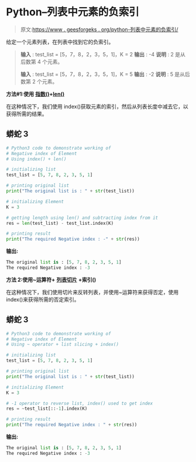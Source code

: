 # Python–列表中元素的负索引

> 原文:[https://www . geesforgeks . org/python-列表中元素的负索引/](https://www.geeksforgeeks.org/python-negative-index-of-element-in-list/)

给定一个元素列表，在列表中找到它的负索引。

> **输入** : test_list = [5，7，8，2，3，5，1]，K = 2
> **输出** : -4
> **说明** : 2 是从后数第 4 个元素。
> 
> **输入** : test_list = [5，7，8，2，3，5，1]，K = 5
> **输出** : -2
> **说明** : 5 是从后数第 2 个元素。

**方法#1:使用** [**指数()**](https://www.geeksforgeeks.org/python-list-index/)**+**[**len()**](https://www.geeksforgeeks.org/python-string-length-len/)

在这种情况下，我们使用 index()获取元素的索引，然后从列表长度中减去它，以获得所需的结果。

## 蟒蛇 3

```py
# Python3 code to demonstrate working of
# Negative index of Element
# Using index() + len()

# initializing list
test_list = [5, 7, 8, 2, 3, 5, 1]

# printing original list
print("The original list is : " + str(test_list))

# initializing Element
K = 3

# getting length using len() and subtracting index from it
res = len(test_list) - test_list.index(K)

# printing result
print("The required Negative index : -" + str(res))
```

**输出:**

```py
The original list is : [5, 7, 8, 2, 3, 5, 1]
The required Negative index : -3
```

**方法 2:使用~运算符+** [**列表切片**](https://www.geeksforgeeks.org/python-list-comprehension-and-slicing/) **+索引()**

在这种情况下，我们使用切片来反转列表，并使用~运算符来获得否定，使用 index()来获得所需的否定索引。

## 蟒蛇 3

```py
# Python3 code to demonstrate working of
# Negative index of Element
# Using ~ operator + list slicing + index()

# initializing list
test_list = [5, 7, 8, 2, 3, 5, 1]

# printing original list
print("The original list is : " + str(test_list))

# initializing Element
K = 3

# -1 operator to reverse list, index() used to get index
res = ~test_list[::-1].index(K)

# printing result
print("The required Negative index : " + str(res))
```

**输出:**

```py
The original list is : [5, 7, 8, 2, 3, 5, 1]
The required Negative index : -3
```